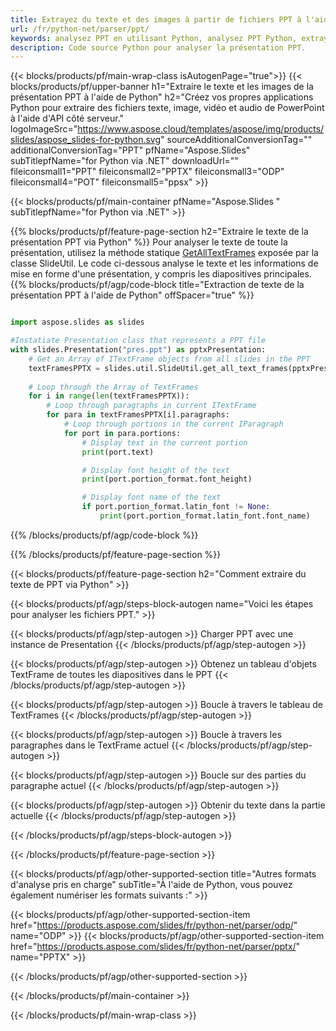 ```yaml
---
title: Extrayez du texte et des images à partir de fichiers PPT à l'aide de Python
url: /fr/python-net/parser/ppt/
keywords: analysez PPT en utilisant Python, analysez PPT Python, extrayez des données de PPT en Python, extrayez du texte de PPT en utilisant Python, extrayez des images de PPT en utilisant Python
description: Code source Python pour analyser la présentation PPT.
---
```


{{< blocks/products/pf/main-wrap-class isAutogenPage="true">}}
{{< blocks/products/pf/upper-banner h1="Extraire le texte et les images de la présentation PPT à l'aide de Python" h2="Créez vos propres applications Python pour extraire des fichiers texte, image, vidéo et audio de PowerPoint à l'aide d'API côté serveur." logoImageSrc="https://www.aspose.cloud/templates/aspose/img/products/slides/aspose_slides-for-python.svg" sourceAdditionalConversionTag="" additionalConversionTag="PPT" pfName="Aspose.Slides" subTitlepfName="for Python via .NET" downloadUrl="" fileiconsmall1="PPT" fileiconsmall2="PPTX" fileiconsmall3="ODP" fileiconsmall4="POT" fileiconsmall5="ppsx" >}}

{{< blocks/products/pf/main-container pfName="Aspose.Slides " subTitlepfName="for Python via .NET" >}}

{{% blocks/products/pf/feature-page-section  h2="Extraire le texte de la présentation PPT via Python" %}}
Pour analyser le texte de toute la présentation, utilisez la méthode statique [GetAllTextFrames](https://reference.aspose.com/slides/python-net/aspose.slides.util/slideutil/) exposée par la classe SlideUtil. Le code ci-dessous analyse le texte et les informations de mise en forme d'une présentation, y compris les diapositives principales.
{{% blocks/products/pf/agp/code-block title="Extraction de texte de la présentation PPT à l'aide de Python" offSpacer="true" %}}

```py

import aspose.slides as slides

#Instatiate Presentation class that represents a PPT file
with slides.Presentation("pres.ppt") as pptxPresentation:
    # Get an Array of ITextFrame objects from all slides in the PPT
    textFramesPPTX = slides.util.SlideUtil.get_all_text_frames(pptxPresentation, True)
    
    # Loop through the Array of TextFrames
    for i in range(len(textFramesPPTX)):
	    # Loop through paragraphs in current ITextFrame
        for para in textFramesPPTX[i].paragraphs:
            # Loop through portions in the current IParagraph
            for port in para.portions:
			    # Display text in the current portion
                print(port.text)

    			# Display font height of the text
                print(port.portion_format.font_height)

			    # Display font name of the text
                if port.portion_format.latin_font != None:
                    print(port.portion_format.latin_font.font_name)
```

{{% /blocks/products/pf/agp/code-block %}}

{{% /blocks/products/pf/feature-page-section %}}

{{< blocks/products/pf/feature-page-section  h2="Comment extraire du texte de PPT via Python" >}}

{{< blocks/products/pf/agp/steps-block-autogen name="Voici les étapes pour analyser les fichiers PPT." >}}

{{< blocks/products/pf/agp/step-autogen >}}
Charger PPT avec une instance de Presentation
{{< /blocks/products/pf/agp/step-autogen >}}

{{< blocks/products/pf/agp/step-autogen >}}
Obtenez un tableau d'objets TextFrame de toutes les diapositives dans le PPT
{{< /blocks/products/pf/agp/step-autogen >}}

{{< blocks/products/pf/agp/step-autogen >}}
Boucle à travers le tableau de TextFrames
{{< /blocks/products/pf/agp/step-autogen >}}

{{< blocks/products/pf/agp/step-autogen >}}
Boucle à travers les paragraphes dans le TextFrame actuel
{{< /blocks/products/pf/agp/step-autogen >}}

{{< blocks/products/pf/agp/step-autogen >}}
Boucle sur des parties du paragraphe actuel
{{< /blocks/products/pf/agp/step-autogen >}}

{{< blocks/products/pf/agp/step-autogen >}}
Obtenir du texte dans la partie actuelle
{{< /blocks/products/pf/agp/step-autogen >}}

{{< /blocks/products/pf/agp/steps-block-autogen >}}

{{< /blocks/products/pf/feature-page-section >}}

{{< blocks/products/pf/agp/other-supported-section title="Autres formats d'analyse pris en charge" subTitle="À l'aide de Python, vous pouvez également numériser les formats suivants :" >}}

{{< blocks/products/pf/agp/other-supported-section-item href="https://products.aspose.com/slides/fr/python-net/parser/odp/" name="ODP" >}}
{{< blocks/products/pf/agp/other-supported-section-item href="https://products.aspose.com/slides/fr/python-net/parser/pptx/" name="PPTX" >}}


{{< /blocks/products/pf/agp/other-supported-section >}}

{{< /blocks/products/pf/main-container >}}
    
{{< /blocks/products/pf/main-wrap-class >}}